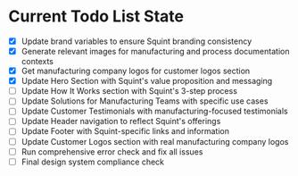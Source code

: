 <!-- DO NOT EDIT - Managed by todo_list tool -->
<!-- Updated: 2025-08-26T16:10:50.189Z -->

# Current Todo List State

- [x] Update brand variables to ensure Squint branding consistency
- [x] Generate relevant images for manufacturing and process documentation contexts
- [x] Get manufacturing company logos for customer logos section
- [x] Update Hero Section with Squint's value proposition and messaging
- [ ] Update How It Works section with Squint's 3-step process
- [ ] Update Solutions for Manufacturing Teams with specific use cases
- [ ] Update Customer Testimonials with manufacturing-focused testimonials
- [ ] Update Header navigation to reflect Squint's offerings
- [ ] Update Footer with Squint-specific links and information
- [ ] Update Customer Logos section with real manufacturing company logos
- [ ] Run comprehensive error check and fix all issues
- [ ] Final design system compliance check
